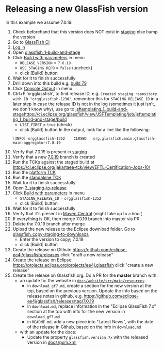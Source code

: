 # Releasing a new GlassFish version

In this example we assume 7.0.19.

1. Check beforehand that this version does NOT exist in [staging](https://jakarta.oss.sonatype.org/content/repositories/staging/org/glassfish/main/distributions/glassfish/) else bump the version
2. Go to [GlassFish CI](https://ci.eclipse.org/glassfish/)
3. [Log in](https://ci.eclipse.org/glassfish/login?from=%2Fglassfish%2F)
4. Open [glassfish_1-build-and-stage](https://ci.eclipse.org/glassfish/view/GlassFish/job/glassfish_1-build-and-stage/)
5. Click [Build with parameters](https://ci.eclipse.org/glassfish/view/GlassFish/job/glassfish_1-build-and-stage//build) in menu 
    - `RELEASE_VERSION` = `7.0.19`
    - `USE_STAGING_REPO` = `false` (uncheck)
    - click [Build] button
6. Wait for it to finish successfully
7. Drill down into this build e.g. [build 79](https://ci.eclipse.org/glassfish/view/GlassFish/job/glassfish_1-build-and-stage/79/)
8. Click [Console Output](https://ci.eclipse.org/glassfish/view/GlassFish/job/glassfish_1-build-and-stage/79/console) in menu
9. Ctrl+F 'orgglassfish', to find release ID, e.g. `Created staging repository with ID "orgglassfish-1230"`, remember this for `STAGING_RELEASE_ID` in a later step
   In case the release ID is not in the log (sometimes it just isn't, we don't know why), use
   go to [jsftemplating_1_build-and-stage]()https://ci.eclipse.org/glassfish/view/JSFTemplating/job/jsftemplating_1_build-and-stage/build
    - `LIST_FIRST` = `true` (check)
    - click [Build] button
   In the output, look for a line like the following:
   ```
   [INFO] orgglassfish-1352    CLOSED   org.glassfish.main:glassfish-main-aggregator:7.0.19
   ```
10. Verify that 7.0.19 is present in [staging](https://jakarta.oss.sonatype.org/content/repositories/staging/org/glassfish/main/distributions/glassfish/)
11. Verify that a new [7.0.19](https://github.com/eclipse-ee4j/glassfish/tree/7.0.19-BRANCH) branch is created 
12. Run the TCKs against the staged build at https://ci.eclipse.org/jakartaee-tck/view/EFTL-Certification-Jobs-10/
13. Run the [platform TCK](https://ci.eclipse.org/jakartaee-tck/view/EFTL-Certification-Jobs-10/job/10/job/eftl-jakartaeetck-run-100/)
14. Run the [standalone TCK](https://ci.eclipse.org/jakartaee-tck/view/EFTL-Certification-Jobs-10/job/eftl-jakartaeetck-run-standalone/)
15. Wait for it to finish successfully
16. Open [3_staging-to-release](https://ci.eclipse.org/glassfish/job/3_glassfish-staging-to-release/)
17. Click [Build with parameters](https://ci.eclipse.org/glassfish/job/3_glassfish-staging-to-release/build) in menu
    - `STAGING_RELEASE_ID` = `orgglassfish-1352`
    - click [Build] button
18. Wait for it to finish successfully
19. Verify that it's present in [Maven Central](https://repo1.maven.org/maven2/org/glassfish/main/distributions/glassfish/) (might take up to a hour)
20. If everything is OK, then merge 7.0.19 branch into master via PR
21. Delete the 7.0.19 branch after merge
22. Upload the new release to the Eclipse download folder. 
    Go to [glassfish_copy-staging-to-downloads](https://ci.eclipse.org/glassfish/job/glassfish-website-publish-zips-from-staging/)
    - Enter the version to copy; 7.0.19
    - click [Build] button 
23. Create the release on Github: https://github.com/eclipse-ee4j/glassfish/releases click "draft a new release"
24. Create the release on Eclipse: https://projects.eclipse.org/projects/ee4j.glassfish click "create a new release"
25. Create the release on Glassfish.org. Do a PR for the **master** branch with: 
    -  an update for the website in [`docs/website/src/main/resources`](https://github.com/eclipse-ee4j/glassfish/tree/master/docs/website/src/main/resources):
        - in `download_gf7.md`, create a section for the new version at the top, based on the previous version. Update the info based on the release notes in github, e.g. https://github.com/eclipse-ee4j/glassfish/releases/tag/7.0.19
        - in `download.md`, replace information in the "Eclipse GlassFish 7.x" section at the top with info for the new version in `download_gf7.md`
        - in `README.md`, add a new piece into "Latest News", with the date of the release in Github, based on the info in `download.md`
    - with an update for the docs:
        - Update the property `glassfish.version.7x` with the released version in [docs/pom.xml](https://github.com/eclipse-ee4j/glassfish/blob/master/docs/pom.xml)
